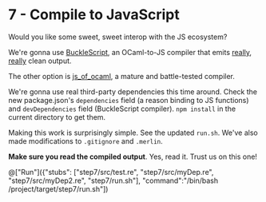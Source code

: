 # 7 - Compile to JavaScript

Would you like some sweet, sweet interop with the JS ecosystem?

We're gonna use [BuckleScript](https://github.com/bloomberg/bucklescript), an OCaml-to-JS compiler that emits [really](https://github.com/bloomberg/bucklescript#output), [really](https://github.com/bloomberg/bucklescript-addons) clean output.

The other option is [js_of_ocaml](http://ocsigen.org/js_of_ocaml/), a mature and battle-tested compiler.

We're gonna use real third-party dependencies this time around. Check the new package.json's `dependencies` field (a reason binding to JS functions) and `devDependencies` field (BuckleScript compiler). `npm install` in the current directory to get them.

Making this work is surprisingly simple. See the updated `run.sh`. We've also made modifications to `.gitignore` and `.merlin`.

**Make sure you read the compiled output**. Yes, read it. Trust us on this one!

@["Run"]({"stubs": ["step7/src/test.re", "step7/src/myDep.re", "step7/src/myDep2.re", "step7/run.sh"], "command":"/bin/bash /project/target/step7/run.sh"])
